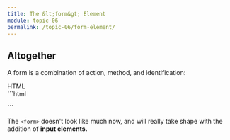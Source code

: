 ```yaml
---
title: The &lt;form&gt; Element
module: topic-06
permalink: /topic-06/form-element/
---
```


<div class="divider-heading"></div>

## Altogether

A form is a combination of action, method, and identification:


<div id="code-heading">HTML</div>
```html
<form action="http://www.example.com/subscribe.php" method="get" id="subscribe-form" class="basic-forms">
    <!-- This is where the related form elements and controls will appear. -->
</form>
```


The `<form>` doesn't look like much now, and will really take shape with the addition of **input elements.**
